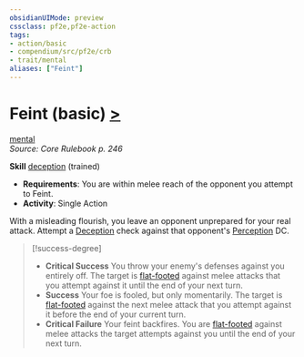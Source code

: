 ```yaml
---
obsidianUIMode: preview
cssclass: pf2e,pf2e-action
tags:
- action/basic
- compendium/src/pf2e/crb
- trait/mental
aliases: ["Feint"]
---
```

# Feint (basic) [>](chapter-9-playing-the-game.md#Actions "Single Action")
[mental](mental.md "Mental Effect Trait")  
*Source: Core Rulebook p. 246*  

**Skill** [deception](skills.md#Deception) (trained)
- **Requirements**: You are within melee reach of the opponent you attempt to Feint.
- **Activity**: Single Action

With a misleading flourish, you leave an opponent unprepared for your real attack. Attempt a [Deception](skills.md#Deception) check against that opponent's [Perception](skills.md#Perception) DC.

> [!success-degree] 
> - **Critical Success** You throw your enemy's defenses against you entirely off. The target is [flat-footed](conditions.md#Flat-footed) against melee attacks that you attempt against it until the end of your next turn.
> - **Success** Your foe is fooled, but only momentarily. The target is [flat-footed](conditions.md#Flat-footed) against the next melee attack that you attempt against it before the end of your current turn.
> - **Critical Failure** Your feint backfires. You are [flat-footed](conditions.md#Flat-footed) against melee attacks the target attempts against you until the end of your next turn.
